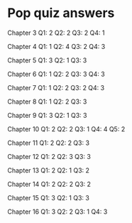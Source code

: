 # Pop quiz answers

Chapter 3
Q1: 2
Q2: 2
Q3: 2
Q4: 1

Chapter 4
Q1: 1
Q2: 4
Q3: 2
Q4: 3

Chapter 5
Q1: 3
Q2: 1
Q3: 3

Chapter 6
Q1: 1
Q2: 2
Q3: 3
Q4: 3

Chapter 7
Q1: 1
Q2: 2
Q3: 2
Q4: 3

Chapter 8
Q1: 1
Q2: 2
Q3: 3

Chapter 9
Q1: 3
Q2: 1
Q3: 3

Chapter 10
Q1: 2
Q2: 2
Q3: 1
Q4: 4
Q5: 2

Chapter 11
Q1: 2
Q2: 2
Q3: 3

Chapter 12
Q1: 2
Q2: 3
Q3: 3

Chapter 13
Q1: 2
Q2: 1
Q3: 2

Chapter 14
Q1: 2
Q2: 2
Q3: 2

Chapter 15
Q1: 3
Q2: 1
Q3: 3

Chapter 16
Q1: 3
Q2: 2
Q3: 1
Q4: 3